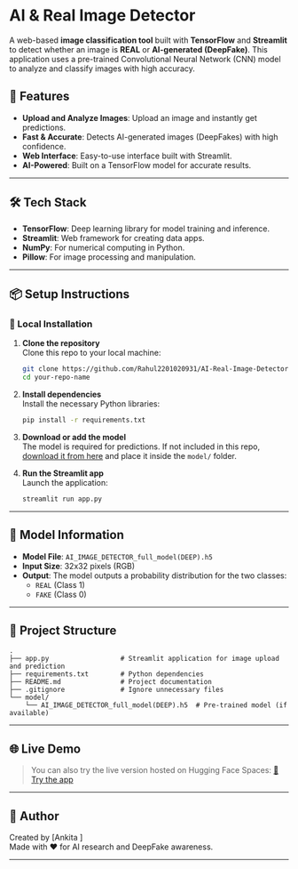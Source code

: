 # AI & Real Image Detector

A web-based **image classification tool** built with **TensorFlow** and **Streamlit** to detect whether an image is **REAL** or **AI-generated (DeepFake)**. This application uses a pre-trained Convolutional Neural Network (CNN) model to analyze and classify images with high accuracy.


## 🚀 Features

- **Upload and Analyze Images**: Upload an image and instantly get predictions.
- **Fast & Accurate**: Detects AI-generated images (DeepFakes) with high confidence.
- **Web Interface**: Easy-to-use interface built with Streamlit.
- **AI-Powered**: Built on a TensorFlow model for accurate results.

---

## 🛠️ Tech Stack

- **TensorFlow**: Deep learning library for model training and inference.
- **Streamlit**: Web framework for creating data apps.
- **NumPy**: For numerical computing in Python.
- **Pillow**: For image processing and manipulation.

---

## 📦 Setup Instructions

### 🔧 Local Installation

1. **Clone the repository**  
   Clone this repo to your local machine:
   ```bash
   git clone https://github.com/Rahul2201020931/AI-Real-Image-Detector.git
   cd your-repo-name
   ```

2. **Install dependencies**  
   Install the necessary Python libraries:
   ```bash
   pip install -r requirements.txt
   ```

3. **Download or add the model**  
   The model is required for predictions. If not included in this repo, [download it from here](#) and place it inside the `model/` folder.

4. **Run the Streamlit app**  
   Launch the application:
   ```bash
   streamlit run app.py
   ```

---

## 🧠 Model Information

- **Model File**: `AI_IMAGE_DETECTOR_full_model(DEEP).h5`
- **Input Size**: 32x32 pixels (RGB)
- **Output**: The model outputs a probability distribution for the two classes: 
  - `REAL` (Class 1)
  - `FAKE` (Class 0)

---

## 📂 Project Structure

```
.
├── app.py                  # Streamlit application for image upload and prediction
├── requirements.txt        # Python dependencies
├── README.md               # Project documentation
├── .gitignore              # Ignore unnecessary files
└── model/
    └── AI_IMAGE_DETECTOR_full_model(DEEP).h5  # Pre-trained model (if available)
```

---

## 🌐 Live Demo 

> You can also try the live version hosted on Hugging Face Spaces:
> [🔗 Try the app](https://huggingface.co/spaces/Rahul9898/ai)

---

## 🙌 Author

Created by [Ankita ]  
Made with ❤️ for AI research and DeepFake awareness.

---
